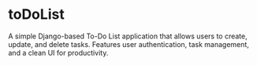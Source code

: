 # toDoList
A simple Django-based To-Do List application that allows users to create, update, and delete tasks. Features user authentication, task management, and a clean UI for productivity.
